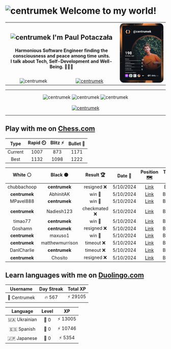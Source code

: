 <h1>
  <img
    src="https://emojis.slackmojis.com/emojis/images/1531849430/4246/blob-sunglasses.gif"
    width="30"
    alt="centrumek"
  />
  Welcome to my world!
</h1>

<table>
  <tbody>
    <tr>
      <td align="center" width="70%" colspan="2">
        <h2>
          <img
            src="https://raw.githubusercontent.com/MartinHeinz/MartinHeinz/master/wave.gif"
            width="30px"
            alt="centrumek"
          />
          I'm Paul Potaczała
        </h2>
        <h4>
          Harmonious Software Engineer finding the consciousness and peace among time units.
          <br/>
          I talk about Tech, Self-Development and Well-Being. 🌿🧘🚀
        </h4>
      </td>
      <td width="30%" rowspan="2">
        <a href="https://app.daily.dev/centrumek">
          <img
            src="./devcard.svg"
            alt="centrumek"
          />
        </a>
      </td>
    </tr>
    <tr align="center">
      <td>
        <img
          src="https://komarev.com/ghpvc/?username=centrumek&label=visitors&color=0e75b6&style=flat"
          alt="centrumek"
        >
      </td>
      <td>
        <a href="https://stackoverflow.com/users/14496012/centrumek">
          <img
            src="https://stackoverflow.com/users/flair/14496012.png?theme=dark"
            alt="centrumek"
          >
        </a>
      </td>
    </tr>
  </tbody>
</table>

---
<div align="center">
  <img 
    src="https://github-readme-stats.vercel.app/api?username=centrumek&show_icons=true&count_private=true&theme=dark&hide_border=true&hide=issues,contribs&bg_color=00000000"
    alt="centrumek"
  />
  <img
    src="https://github-readme-stats.vercel.app/api/top-langs/?username=centrumek&layout=compact&hide_border=true&theme=dark&bg_color=00000000&langs_count=6&exclude_repo=air-statistic-app"
    alt="centrumek"
  />
  <img 
    src="https://github-readme-streak-stats.herokuapp.com?user=centrumek&theme=dark&hide_border=true&background=FFFFFF00"
    alt="centrumek"
  />
  <br/>
  <br/>
  <a href="https://www.buymeacoffee.com/centrumek">
    <img
      src="https://cdn.buymeacoffee.com/buttons/v2/default-orange.png"
      height="50"
      width="210"
      alt="centrumek"
    />
  </a>
</div>

---

## Play with me on [Chess.com](https://www.chess.com/member/centrumek)

<div align="center">
<!--START_SECTION:chessStats-->
<!-- Automatically generated with https://github.com/Balastrong/chess-stats-action -->

| Type | Rapid ⏲️ | Blitz ⚡ | Bullet 🔫 |
|:---:|:---:|:---:|:---:|
| Current | 1007 | 873 | 1171 |
| Best | 1132 | 1098 | 1222 |

| White ⚪ | Black ⚫ | Result 🏆 | Date 📅 | Position 🗺️ | Type 🕕 |
|:---:|:---:|:---:|:---:|:---:|:---:|
| chubbachoop | **centrumek** | resigned ❌ | 5/10/2024 | <a href="http://www.ee.unb.ca/cgi-bin/tervo/fen.pl?select=8/4R3/2k5/7R/6p1/1K4P1/5P1P/8 b - -">Link</a> | Blitz |
| **centrumek** | AbhinitAK | win 🥇 | 5/10/2024 | <a href="http://www.ee.unb.ca/cgi-bin/tervo/fen.pl?select=8/5p2/6k1/4P3/3P4/1K6/r7/8 b - -">Link</a> | Bullet |
| MPavel888 | **centrumek** | win 🥇 | 5/10/2024 | <a href="http://www.ee.unb.ca/cgi-bin/tervo/fen.pl?select=r5q1/p6r/3Rp2P/pk2N3/4p3/1P2b3/1B6/1K2Q2R w - -">Link</a> | Bullet |
| **centrumek** | Nadiesh123 | checkmated ❌ | 5/10/2024 | <a href="http://www.ee.unb.ca/cgi-bin/tervo/fen.pl?select=r5k1/2R2pbp/4p1p1/4P3/2p2PP1/8/1r5P/q6K w - -">Link</a> | Bullet |
| timao77 | **centrumek** | win 🥇 | 5/10/2024 | <a href="http://www.ee.unb.ca/cgi-bin/tervo/fen.pl?select=8/8/6kp/5pr1/R7/PB2n2P/2P5/7K w - -">Link</a> | Bullet |
| Goshamn | **centrumek** | resigned ❌ | 5/10/2024 | <a href="http://www.ee.unb.ca/cgi-bin/tervo/fen.pl?select=3k4/R7/8/p3R3/4P3/3P4/PP3PPP/6K1 b - -">Link</a> | Bullet |
| **centrumek** | maxuso1 | win 🥇 | 5/10/2024 | <a href="http://www.ee.unb.ca/cgi-bin/tervo/fen.pl?select=8/8/1p3pk1/pP1Pp3/P2pP3/3n1P2/7r/3K4 b - -">Link</a> | Bullet |
| **centrumek** | matthewmurrison | timeout ❌ | 5/10/2024 | <a href="http://www.ee.unb.ca/cgi-bin/tervo/fen.pl?select=8/7p/7P/8/2KpBp2/3PkP2/8/2q5 w - -">Link</a> | Bullet |
| DanlCharlie | **centrumek** | timeout ❌ | 5/10/2024 | <a href="http://www.ee.unb.ca/cgi-bin/tervo/fen.pl?select=8/8/8/7p/4k3/5pPK/8/1r6 b - -">Link</a> | Bullet |
| **centrumek** | Chosito | resigned ❌ | 5/10/2024 | <a href="http://www.ee.unb.ca/cgi-bin/tervo/fen.pl?select=8/1kp5/1p2pp2/2r2p1p/3K4/5P2/6PP/8 w - h6">Link</a> | Bullet |

<!--END_SECTION:chessStats-->
</div>

## Learn languages with me on [Duolingo.com](https://www.duolingo.com/profile/Centrumek)

<div align="center">
<!--START_SECTION:duolingoStats-->
<!-- Automatically generated with https://github.com/centrumek/duolingo-readme-stats-->

| Username | Day Streak | Total XP |
|:---:|:---:|:---:|
| 👤 Centrumek | 🔥 567 | ⚡ 29105 |

| Language | Level | XP |
|:---:|:---:|:---:|
| 🇺🇦 Ukrainian | 👑 0 | ⚡ 13005 |
| 🇪🇸 Spanish | 👑 0 | ⚡ 10746 |
| 🇯🇵 Japanese | 👑 0 | ⚡ 5354 |

<!--END_SECTION:duolingoStats-->
</div>
<!--
**centrumek/centrumek** is a ✨ _special_ ✨ repository because its `README.md` (this file) appears on your GitHub profile.

Here are some ideas to get you started:

- 🔭 I’m currently working on ...
- 🌱 I’m currently learning ...
- 👯 I’m looking to collaborate on ...
- 🤔 I’m looking for help with ...
- 💬 Ask me about ...
- 📫 How to reach me: ...
- 😄 Pronouns: ...
- ⚡ Fun fact: ...
-->
